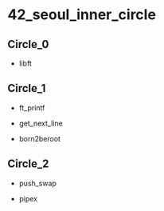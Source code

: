 # 42_seoul_inner_circle

## Circle_0

- libft

## Circle_1

- ft_printf

- get_next_line

- born2beroot

## Circle_2

- push_swap

- pipex
